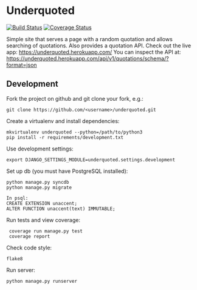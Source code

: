 Underquoted
===========

[![Build Status](https://circleci.com/gh/jessamynsmith/underquoted.svg?style=shield)](https://circleci.com/gh/jessamynsmith/underquoted)
[![Coverage Status](https://coveralls.io/repos/jessamynsmith/underquoted/badge.svg?branch=master)](https://coveralls.io/r/jessamynsmith/underquoted?branch=master)

Simple site that serves a page with a random quotation and allows searching of quotations.
Also provides a quotation API. Check out the live app:
https://underquoted.herokuapp.com/
You can inspect the API at:
https://underquoted.herokuapp.com/api/v1/quotations/schema/?format=json

Development
-----------

Fork the project on github and git clone your fork, e.g.:

    git clone https://github.com/<username>/underquoted.git

Create a virtualenv and install dependencies:

    mkvirtualenv underquoted --python=/path/to/python3
    pip install -r requirements/development.txt

Use development settings:

    export DJANGO_SETTINGS_MODULE=underquoted.settings.development

Set up db (you must have PostgreSQL installed):

    python manage.py syncdb
    python manage.py migrate
    
    In psql:
    CREATE EXTENSION unaccent;
    ALTER FUNCTION unaccent(text) IMMUTABLE;

Run tests and view coverage:

     coverage run manage.py test
     coverage report

Check code style:

    flake8

Run server:

    python manage.py runserver
